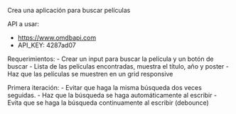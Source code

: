 Crea una aplicación para buscar películas

API a usar:

- https://www.omdbapi.com
- API_KEY: 4287ad07

Requerimientos:
    - Crear un input para buscar la película y un botón de buscar
    - Lista de las películas encontradas, muestra el título, año y poster
    - Haz que las películas se muestren en un grid responsive

Primera iteración:
    - Evitar que haga la misma búsqueda dos veces seguidas.
    - Haz que la búsqueda se haga automáticamente al escribir
    - Evita que se haga la búsqueda continuamente al escribir (debounce)
